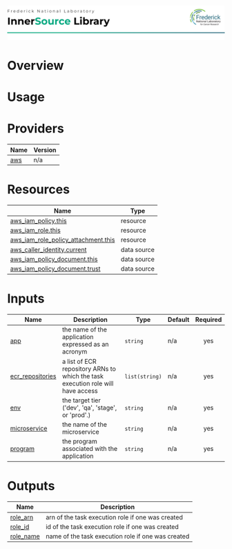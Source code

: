 ![Frederick National Laboratory](./assets/fnl.svg)

# Overview

# Usage

<!-- BEGIN_TF_DOCS -->


# Providers

| Name | Version |
|------|---------|
| <a name="provider_aws"></a> [aws](#provider\_aws) | n/a |

# Resources

| Name | Type |
|------|------|
| [aws_iam_policy.this](https://registry.terraform.io/providers/hashicorp/aws/latest/docs/resources/iam_policy) | resource |
| [aws_iam_role.this](https://registry.terraform.io/providers/hashicorp/aws/latest/docs/resources/iam_role) | resource |
| [aws_iam_role_policy_attachment.this](https://registry.terraform.io/providers/hashicorp/aws/latest/docs/resources/iam_role_policy_attachment) | resource |
| [aws_caller_identity.current](https://registry.terraform.io/providers/hashicorp/aws/latest/docs/data-sources/caller_identity) | data source |
| [aws_iam_policy_document.this](https://registry.terraform.io/providers/hashicorp/aws/latest/docs/data-sources/iam_policy_document) | data source |
| [aws_iam_policy_document.trust](https://registry.terraform.io/providers/hashicorp/aws/latest/docs/data-sources/iam_policy_document) | data source |

# Inputs

| Name | Description | Type | Default | Required |
|------|-------------|------|---------|:--------:|
| <a name="input_app"></a> [app](#input\_app) | the name of the application expressed as an acronym | `string` | n/a | yes |
| <a name="input_ecr_repositories"></a> [ecr\_repositories](#input\_ecr\_repositories) | a list of ECR repository ARNs to which the task execution role will have access | `list(string)` | n/a | yes |
| <a name="input_env"></a> [env](#input\_env) | the target tier ('dev', 'qa', 'stage', or 'prod'.) | `string` | n/a | yes |
| <a name="input_microservice"></a> [microservice](#input\_microservice) | the name of the microservice | `string` | n/a | yes |
| <a name="input_program"></a> [program](#input\_program) | the program associated with the application | `string` | n/a | yes |

# Outputs

| Name | Description |
|------|-------------|
| <a name="output_role_arn"></a> [role\_arn](#output\_role\_arn) | arn of the task execution role if one was created |
| <a name="output_role_id"></a> [role\_id](#output\_role\_id) | id of the task execution role if one was created |
| <a name="output_role_name"></a> [role\_name](#output\_role\_name) | name of the task execution role if one was created |
<!-- END_TF_DOCS -->
